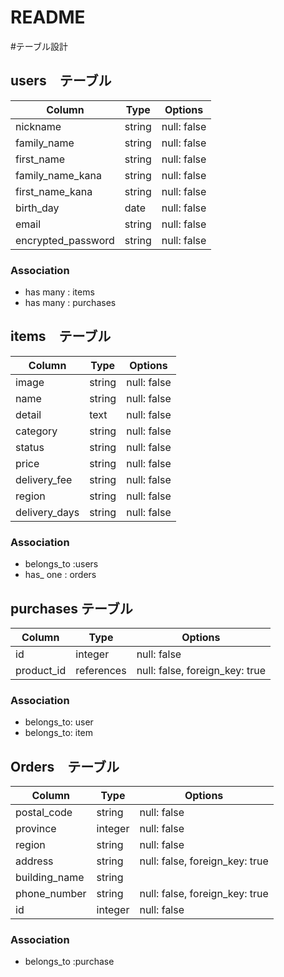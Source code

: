 # README


#テーブル設計

## users　テーブル

| Column                |  Type   |  Options    |
| --------------------- | ------- | ----------- |
| nickname              | string  | null: false |
| family_name           | string  | null: false |
| first_name            | string  | null: false |
| family_name_kana      | string  | null: false |
| first_name_kana       | string  | null: false |
| birth_day             | date    | null: false |
| email                 | string  | null: false |
| encrypted_password    | string  | null: false |


### Association

- has many : items
- has many : purchases




## items　テーブル

| Column           |  Type   | Options     |
| ---------------- |-------- | ------------|
| image            | string  | null: false |
| name             | string  | null: false |
| detail           | text    | null: false |
| category         | string  | null: false |
| status           | string  | null: false |
| price            | string  | null: false |
| delivery_fee     | string  | null: false |
| region           | string  | null: false |
| delivery_days    | string  | null: false |

### Association

- belongs_to :users
- has_ one : orders



## purchases テーブル

| Column        |  Type      |  Options                       |
|-------------- | ---------- | ------------------------------ |
| id            | integer    | null: false                    |
| product_id    | references | null: false, foreign_key: true |

### Association

- belongs_to: user
- belongs_to: item



## Orders　テーブル

| Column        |  Type      |  Options                       |
|-------------- | ---------- | ------------------------------ |
| postal_code   | string     | null: false                    |
| province      | integer    | null: false                    |
| region        | string     | null: false                    |
| address       | string     | null: false, foreign_key: true |
| building_name | string     |                                | 
| phone_number  | string     | null: false, foreign_key: true |
| id            | integer    | null: false                    |

### Association

- belongs_to :purchase
